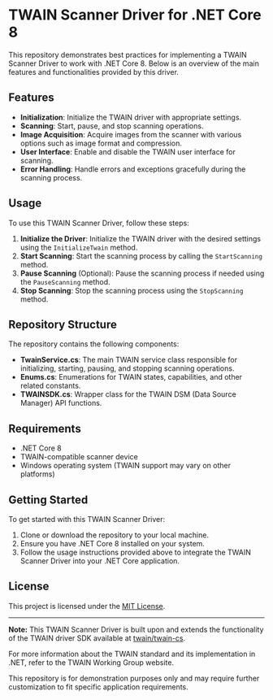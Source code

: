 # TWAIN Scanner Driver for .NET Core 8

This repository demonstrates best practices for implementing a TWAIN Scanner Driver to work with .NET Core 8. Below is an overview of the main features and functionalities provided by this driver.

## Features

- **Initialization**: Initialize the TWAIN driver with appropriate settings.
- **Scanning**: Start, pause, and stop scanning operations.
- **Image Acquisition**: Acquire images from the scanner with various options such as image format and compression.
- **User Interface**: Enable and disable the TWAIN user interface for scanning.
- **Error Handling**: Handle errors and exceptions gracefully during the scanning process.

## Usage

To use this TWAIN Scanner Driver, follow these steps:

1. **Initialize the Driver**: Initialize the TWAIN driver with the desired settings using the `InitializeTwain` method.
2. **Start Scanning**: Start the scanning process by calling the `StartScanning` method.
3. **Pause Scanning** (Optional): Pause the scanning process if needed using the `PauseScanning` method.
4. **Stop Scanning**: Stop the scanning process using the `StopScanning` method.

## Repository Structure

The repository contains the following components:

- **TwainService.cs**: The main TWAIN service class responsible for initializing, starting, pausing, and stopping scanning operations.
- **Enums.cs**: Enumerations for TWAIN states, capabilities, and other related constants.
- **TWAINSDK.cs**: Wrapper class for the TWAIN DSM (Data Source Manager) API functions.

## Requirements

- .NET Core 8
- TWAIN-compatible scanner device
- Windows operating system (TWAIN support may vary on other platforms)

## Getting Started

To get started with this TWAIN Scanner Driver:

1. Clone or download the repository to your local machine.
2. Ensure you have .NET Core 8 installed on your system.
3. Follow the usage instructions provided above to integrate the TWAIN Scanner Driver into your .NET Core application.


## License

This project is licensed under the [MIT License](LICENSE).

---

**Note:** This TWAIN Scanner Driver is built upon and extends the functionality of the TWAIN driver SDK available at [twain/twain-cs](https://github.com/twain/twain-cs).

For more information about the TWAIN standard and its implementation in .NET, refer to the TWAIN Working Group website.

This repository is for demonstration purposes only and may require further customization to fit specific application requirements.
